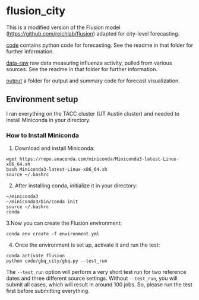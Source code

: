 # flusion_city

This is a modified version of the Flusion model (https://github.com/reichlab/flusion) adapted for city-level forecasting.

[code](https://github.com/donga0223/flusion_city/tree/master/code) contains python code for forecasting. See the readme in that folder for further information. 

[data-raw](https://github.com/donga0223/flusion_city/tree/master/data-raw) raw data measuring influenza activity, pulled from various sources. See the readme in that folder for further information.

[output](https://github.com/donga0223/flusion_city/tree/master/output) a folder for output and summary code for forecast visualization.


## Environment setup
I ran everything on the TACC cluster (UT Austin cluster) and needed to install Miniconda in your directory.

### How to Install Miniconda
1. Download and install Miniconda:

```
wget https://repo.anaconda.com/miniconda/Miniconda3-latest-Linux-x86_64.sh
bash Miniconda3-latest-Linux-x86_64.sh
source ~/.bashrc
```

2. After installing conda, initialize it in your directory:

```
~/miniconda3
~/miniconda3/bin/conda init
source ~/.bashrc
conda
```

3.Now you can create the Flusion environment:

```
conda env create -f environment.yml
```

4. Once the environment is set up, activate it and run the test:

```
conda activate flusion
python code/gbq_city/gbq.py --test_run
```

The `--test_run` option will perform a very short test run for two reference dates and three different source settings. Without `--test_run`, you will submit all cases, which will result in around 100 jobs. So, please run the test first before submitting everything.
